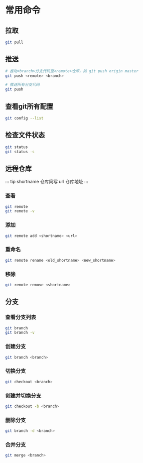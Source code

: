 # 常用命令

## 拉取
```bash
git pull
```

## 推送
```bash
# 推动<branch>分支代码至<remote>仓库，如 git push origin master 
git push <remote> <branch>

# 推送所有分支代码
git push
```

## 查看git所有配置
```bash
git config --list
```

## 检查文件状态
```bash
git status
git status -s
```

## 远程仓库
::: tip
shortname 仓库简写  url 仓库地址
:::
### 查看
```bash
git remote
git remote -v
```

### 添加
```bash
git remote add <shortname> <url>
```

### 重命名
```bash
git remote rename <old_shortname> <new_shortname>
```

### 移除
```bash
git remote remove <shortname>
```

## 分支

### 查看分支列表
```bash
git branch
git branch -v
```

### 创建分支
```bash
git branch <branch>
```

### 切换分支
```bash
git checkout <branch>
```

### 创建并切换分支
```bash
git checkout -b <branch>
```

### 删除分支
```bash
git branch -d <branch>

```

### 合并分支
```bash
git merge <branch>
```